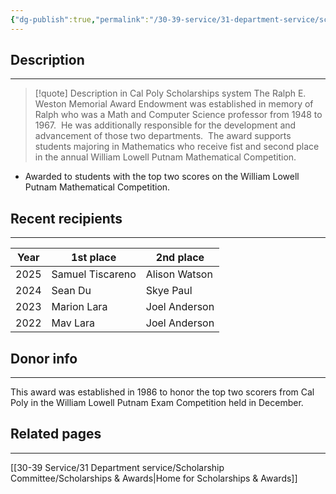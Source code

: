 ```yaml
---
{"dg-publish":true,"permalink":"/30-39-service/31-department-service/scholarship-committee/01-awards/ralph-e-weston-memorial/","updated":"2025-05-20T15:34:28-07:00"}
---
```


## Description
---

> [!quote] Description in Cal Poly Scholarships system
> The Ralph E. Weston Memorial Award Endowment was established in memory of Ralph who was a Math and Computer Science professor from 1948 to 1967.  He was additionally responsible for the development and advancement of those two departments.  The award supports students majoring in Mathematics who receive fist and second place in the annual William Lowell Putnam Mathematical Competition.

- Awarded to students with the top two scores on the William Lowell Putnam Mathematical Competition.

## Recent recipients
---

| Year | 1st place        | 2nd place     |
| ---- | ---------------- | ------------- |
| 2025 | Samuel Tiscareno | Alison Watson |
| 2024 | Sean Du          | Skye Paul     |
| 2023 | Marion Lara      | Joel Anderson |
| 2022 | Mav Lara         | Joel Anderson |

## Donor info
---

This award was established in 1986 to honor the top two scorers from Cal Poly in the William Lowell Putnam Exam Competition held in December.

## Related pages
---

[[30-39 Service/31 Department service/Scholarship Committee/Scholarships & Awards\|Home for Scholarships & Awards]]